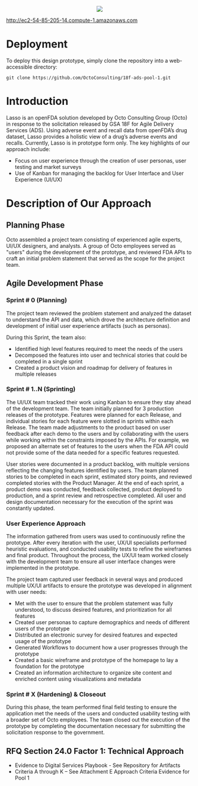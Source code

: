 <p align="center">
  <img src="https://github.com/OctoConsulting/18f-ads-pool-1/blob/master/assets/images/lasso_logo.png?raw=true">
</p>

<http://ec2-54-85-205-14.compute-1.amazonaws.com>

# Deployment #
To deploy this design prototype, simply clone the repository into a web-accessible directory:

	git clone https://github.com/OctoConsulting/18f-ads-pool-1.git

# Introduction #
Lasso is an openFDA solution developed by Octo Consulting Group (Octo) in response to the solicitation released by GSA 18F for Agile Delivery Services (ADS). Using adverse event and recall data from openFDA’s drug dataset, Lasso provides a holistic view of a drug’s adverse events and recalls. Currently, Lasso is in prototype form only. The key highlights of our approach include:
*   Focus on user experience through the creation of user personas, user testing and market surveys
*   Use of Kanban for managing the backlog for User Interface and User Experience (UI/UX)

# Description of Our Approach #
## Planning Phase ##
Octo assembled a project team consisting of experienced agile experts, UI/UX designers, and analysts. A group of Octo employees served as "users" during the development of the prototype, and reviewed FDA APIs to craft an initial problem statement that served as the scope for the project team.

## Agile Development Phase ##
### Sprint # 0 (Planning) ###
The project team reviewed the problem statement and analyzed the dataset to understand the API and data, which drove the architecture definition and development of initial user experience artifacts (such as personas).

During this Sprint, the team also:
*   Identified high level features required to meet the needs of the users
*   Decomposed the features into user and technical stories that could be completed in a single sprint
*   Created a product vision and roadmap for delivery of features in multiple releases

### Sprint # 1..N (Sprinting) ###
The UI/UX team tracked their work using Kanban to ensure they stay ahead of the development team. The team initially planned for 3 production releases of the prototype. Features were planned for each Release, and individual stories for each feature were slotted in sprints within each Release. The team made adjustments to the product based on user feedback after each demo to the users and by collaborating with the users while working within the constraints imposed by the APIs. For example, we proposed an alternate set of features to the users when the FDA API could not provide some of the data needed for a specific features requested.

User stories were documented in a product backlog, with multiple versions reflecting the changing features identified by users. The team planned stories to be completed in each sprint, estimated story points, and reviewed completed stories with the Product Manager.  At the end of each sprint, a product demo was conducted, feedback collected, product deployed to production, and a sprint review and retrospective completed.  All user and design documentation necessary for the execution of the sprint was constantly updated.

### User Experience Approach ###

The information gathered from users was used to continuously refine the prototype.  After every iteration with the user, UX/UI specialists performed heuristic evaluations, and conducted usability tests to refine the wireframes and final product.  Throughout the process, the UX/UI team worked closely with the development team to ensure all user interface changes were implemented in the prototype.

The project team captured user feedback in several ways and produced multiple UX/UI artifacts to ensure the prototype was developed in alignment with user needs:
*   Met with the user to ensure that the problem statement was fully understood, to discuss desired features, and prioritization for all features
*   Created user personas to capture demographics and needs of different users of the prototype
*   Distributed an electronic survey for desired features and expected usage of the prototype
*   Generated Workflows to document how a user progresses through the prototype
*   Created a basic wireframe and prototype of the homepage to lay a foundation for the prototype
*   Created an information architecture to organize site content and enriched content using visualizations and metadata

### Sprint # X (Hardening) & Closeout ###

During this phase, the team performed final field testing to ensure the application met the needs of the users and conducted usability testing with a broader set of Octo employees.  The team closed out the execution of the prototype by completing the documentation necessary for submitting the solicitation response to the government.

## RFQ Section 24.0 Factor 1: Technical Approach ##
*   Evidence to Digital Services Playbook - See Repository for Artifacts
*   Criteria A through K – See Attachment E Approach Criteria Evidence for Pool 1